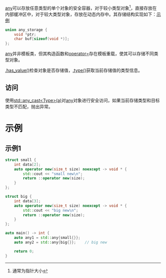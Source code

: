 [any]()可以存放任意类型的单个对象的安全容器，对于较小类型对象[^1]，直接存放在内部缓冲区中，对于较大类型对象，存放在动态内存中。其存储结构实现如下：[示例](#示例1)

```cpp
union any_storage {
    void *ptr;
    char buf[sizeof(void *)];
};
```

[any]()并非模板类，但其构造函数和[operator=]()存在模板重载，使其可以存储不同类型对象。

[.has_value()]()检查对象是否存储值，[.type()]()获取当前存储值的类型信息。

## 访问

使用[std::any_cast<Type\>(a)]()对[any]()对象进行安全访问，如果当前存储类型和目标类型不匹配，抛出异常。

# 示例

## 示例1

```cpp
struct small {
    int data[2];
    auto operator new(size_t size) noexcept -> void * {
        std::cout << "small new\n";
        return ::operator new(size);
    }
};

struct big {
    int data[3];
    auto operator new(size_t size) noexcept -> void * {
        std::cout << "big new\n";
        return ::operator new(size);
    }
};

auto main() -> int {
    auto any1 = std::any{small{}};
    auto any2 = std::any{big{}};    // big new

    return 0;
}
```



[^1]:通常为指针大小

